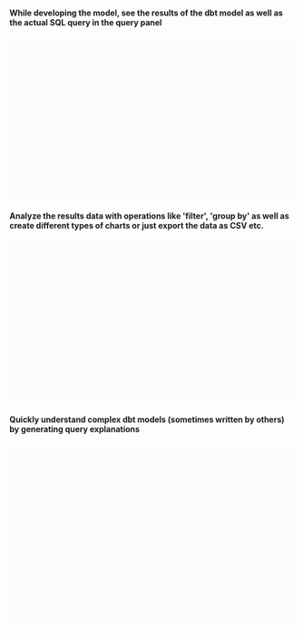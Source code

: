 #### While developing the model, see the results of the dbt model as well as the actual SQL query in the query panel

![Preview query results and SQL](./images/query-results-and-SQL.gif)

#### Analyze the results data with operations like 'filter', 'group by' as well as create different types of charts or just export the data as CSV etc.

![Results data analysis and export](./images/EDA-and-export.gif)

#### Quickly understand complex dbt models (sometimes written by others) by generating query explanations

![Results data analysis and export](./images/query-explanation.gif)
